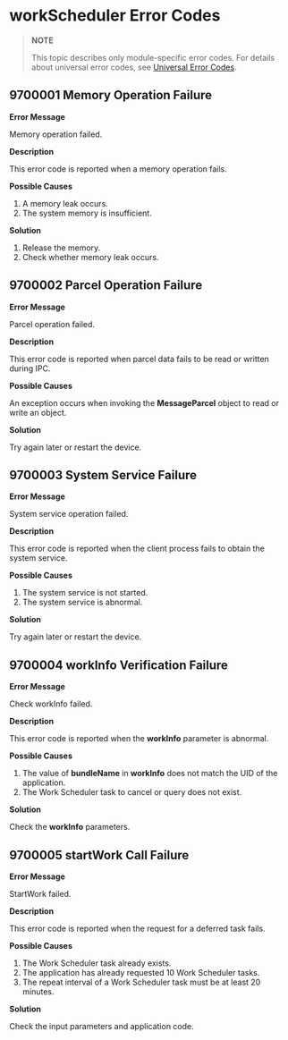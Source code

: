 # workScheduler Error Codes

> **NOTE**
>
> This topic describes only module-specific error codes. For details about universal error codes, see [Universal Error Codes](../errorcode-universal.md).

## 9700001 Memory Operation Failure

**Error Message**

Memory operation failed.

**Description**

This error code is reported when a memory operation fails.

**Possible Causes**

1. A memory leak occurs.
2. The system memory is insufficient.

**Solution**

1. Release the memory.
2. Check whether memory leak occurs.

## 9700002 Parcel Operation Failure

**Error Message**

Parcel operation failed.

**Description**

This error code is reported when parcel data fails to be read or written during IPC.

**Possible Causes**

An exception occurs when invoking the **MessageParcel** object to read or write an object.

**Solution**

Try again later or restart the device.

## 9700003 System Service Failure

**Error Message**

System service operation failed.

**Description**

This error code is reported when the client process fails to obtain the system service.

**Possible Causes**

1. The system service is not started.
2. The system service is abnormal.

**Solution**

Try again later or restart the device.

## 9700004 workInfo Verification Failure

**Error Message**

Check workInfo failed.

**Description**

This error code is reported when the **workInfo** parameter is abnormal.

**Possible Causes**

1. The value of **bundleName** in **workInfo** does not match the UID of the application.
2. The Work Scheduler task to cancel or query does not exist.

**Solution**

Check the **workInfo** parameters.

## 9700005 startWork Call Failure

**Error Message**

StartWork failed.

**Description**

This error code is reported when the request for a deferred task fails.

**Possible Causes**

1. The Work Scheduler task already exists.
2. The application has already requested 10 Work Scheduler tasks.
3. The repeat interval of a Work Scheduler task must be at least 20 minutes.

**Solution**

Check the input parameters and application code.
